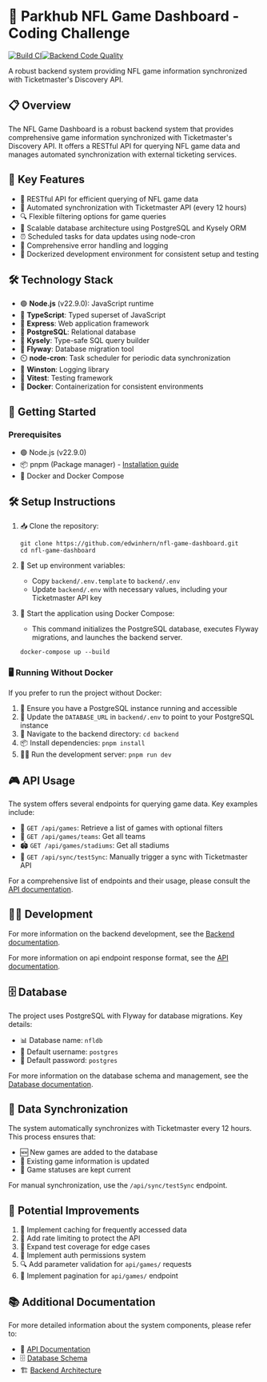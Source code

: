 # 🏈 Parkhub NFL Game Dashboard - Coding Challenge

[![Build CI](https://github.com/edwinhern/nfl-game-dashboard/actions/workflows/backend-ci.yml/badge.svg?branch=main)](https://github.com/edwinhern/nfl-game-dashboard/actions/workflows/backend-ci.yml)[![Backend Code Quality](https://github.com/edwinhern/nfl-game-dashboard/actions/workflows/backend-code-quality.yml/badge.svg?branch=main)](https://github.com/edwinhern/nfl-game-dashboard/actions/workflows/backend-code-quality.yml)

A robust backend system providing NFL game information synchronized with Ticketmaster's Discovery API.


## 📋 Overview

The NFL Game Dashboard is a robust backend system that provides comprehensive game information synchronized with Ticketmaster's Discovery API. It offers a RESTful API for querying NFL game data and manages automated synchronization with external ticketing services.

## 🌟 Key Features

- 🚀 RESTful API for efficient querying of NFL game data
- 🔄 Automated synchronization with Ticketmaster API (every 12 hours)
- 🔍 Flexible filtering options for game queries
- 🐘 Scalable database architecture using PostgreSQL and Kysely ORM
- ⏰ Scheduled tasks for data updates using node-cron
- 🚦 Comprehensive error handling and logging
- 🐳 Dockerized development environment for consistent setup and testing

## 🛠️ Technology Stack

- 🟢 **Node.js** (v22.9.0): JavaScript runtime
- 🔷 **TypeScript**: Typed superset of JavaScript
- 🚂 **Express**: Web application framework
- 🐘 **PostgreSQL**: Relational database
- 🔑 **Kysely**: Type-safe SQL query builder
- 🦋 **Flyway**: Database migration tool
- ⏲️ **node-cron**: Task scheduler for periodic data synchronization
- 📝 **Winston**: Logging library
- 🧪 **Vitest**: Testing framework
- 🐳 **Docker**: Containerization for consistent environments

## 🚀 Getting Started

### Prerequisites

- 🟢 Node.js (v22.9.0)
- 📦 pnpm (Package manager) - [Installation guide](https://pnpm.io/installation)
- 🐳 Docker and Docker Compose

## 🛠️ Setup Instructions

1. 📥 Clone the repository:
   ```
   git clone https://github.com/edwinhern/nfl-game-dashboard.git
   cd nfl-game-dashboard
   ```

2. 🔑 Set up environment variables:
   - Copy `backend/.env.template` to `backend/.env`
   - Update `backend/.env` with necessary values, including your Ticketmaster API key

3. 🚀 Start the application using Docker Compose:

   - This command initializes the PostgreSQL database, executes Flyway migrations, and launches the backend server.
   ```
   docker-compose up --build
   ```
### 🖥️ Running Without Docker

If you prefer to run the project without Docker:

1. 🐘 Ensure you have a PostgreSQL instance running and accessible
2. 🔗 Update the `DATABASE_URL` in `backend/.env` to point to your PostgreSQL instance
3. 📂 Navigate to the backend directory: `cd backend`
4. 📦 Install dependencies: `pnpm install`
5. 🏃‍♂️ Run the development server: `pnpm run dev`

## 🎮 API Usage

The system offers several endpoints for querying game data. Key examples include:

- 🏉 `GET /api/games`: Retrieve a list of games with optional filters
- 👥 `GET /api/games/teams`: Get all teams
- 🏟️ `GET /api/games/stadiums`: Get all stadiums
- 🔄 `GET /api/sync/testSync`: Manually trigger a sync with Ticketmaster API

For a comprehensive list of endpoints and their usage, please consult the [API documentation](docs/API.md).

## 👩‍💻 Development

For more information on the backend development, see the [Backend documentation](docs/BACKEND.md).

For more information on api endpoint response format, see the [API documentation](docs/API.md).

## 🗄️ Database

The project uses PostgreSQL with Flyway for database migrations. Key details:

- 📊 Database name: `nfldb`
- 👤 Default username: `postgres`
- 🔑 Default password: `postgres`

For more information on the database schema and management, see the [Database documentation](docs/DATABASE.md).

## 🔄 Data Synchronization

The system automatically synchronizes with Ticketmaster every 12 hours. This process ensures that:

- 🆕 New games are added to the database
- 🔄 Existing game information is updated
- 🚦 Game statuses are kept current

For manual synchronization, use the `/api/sync/testSync` endpoint.

## 🚀 Potential Improvements

1. 🚀 Implement caching for frequently accessed data
2. 🛑 Add rate limiting to protect the API
3. 🧪 Expand test coverage for edge cases
4. 🔐 Implement auth permissions system
5. 🔍 Add parameter validation for `api/games/` requests
6. 📄 Implement pagination for `api/games/` endpoint

## 📚 Additional Documentation

For more detailed information about the system components, please refer to:

- 📘 [API Documentation](docs/API.md)
- 🗄️ [Database Schema](docs/DATABASE.md)
- 🏗️ [Backend Architecture](docs/BACKEND.md)